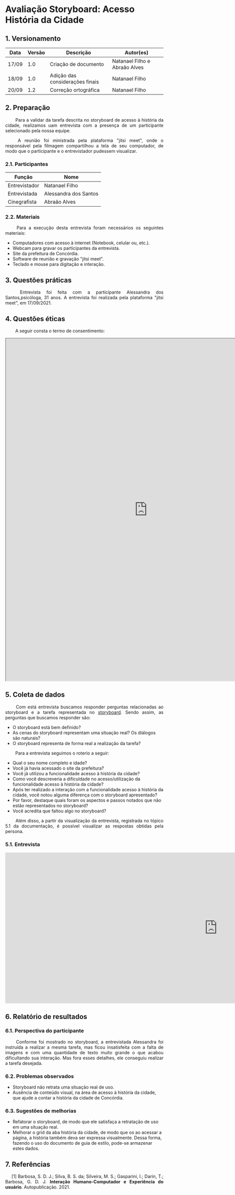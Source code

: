 # Avaliação Storyboard: Acesso História da Cidade


## 1. Versionamento
|Data|Versão|Descrição|Autor(es)
|--|--|--|--|
|17/09|1.0|Criação de documento|Natanael Filho e Abraão Alves| 
|18/09|1.0|Adição das considerações finais |Natanael Filho| 
|20/09|1.2|Correção ortográfica|Natanael Filho|



## 2. Preparação

<p align = "justify">  &emsp;&emsp; Para a validar da tarefa descrita no storyboard de acesso à história da cidade, realizamos uam entrevista com a presença de um participante selecionado pela nossa equipe.</p>

<p align = "justify">  &emsp;&emsp; A reunião foi ministrada pela plataforma "jitsi meet", onde o responsável pela filmagem compartilhou a tela de seu computador, de modo que o participante e o entrevistador pudessem visualizar.</p>


### 2.1. Participantes
|Função|Nome|
|--|--|
|Entrevistador|Natanael Filho|
|Entrevistada|Alessandra dos Santos|
|Cinegrafista|Abraão Alves|

### 2.2. Materiais

<p align = "justify">  &emsp;&emsp; Para a execução desta entrevista foram necessários os seguintes materiais:</p>

- Computadores com acesso à internet (Notebook, celular ou, etc.).
- Webcam para gravar os participantes da entrevista.
- Site da prefeitura de Concórdia.
- Software de reunião e gravação "jitsi meet".
- Teclado e mouse para digitação e interação.

## 3. Questões práticas
<p align = "justify">  &emsp;&emsp; Entrevista foi feita com a participante Alessandra dos Santos,psicóloga, 31 anos. A entrevista foi realizada pela plataforma "jitsi meet", em 17/09/2021.</p>

## 4. Questões éticas
<p align = "justify">  &emsp;&emsp; A seguir consta o termo de consentimento: </p>

<iframe width=900 height=1090 src="https://docs.google.com/document/d/e/2PACX-1vTSIZj8nqCPszx8uCQDf-lLUs-0N4OkujT2QMwv7w2bTF1BzAWnNl9BfyzXUMt2uCABUQIoXRh6pP4v/pub?embedded=true"></iframe>

## 5. Coleta de dados

<p align = "justify">  &emsp;&emsp; Com está entrevista buscamos responder perguntas relacionadas ao storyboard e a tarefa representada no <a href="../../storyboards">storyboard</a>. Sendo assim, as perguntas que buscamos responder são:</p>

- O storyboard está bem definido?
- As cenas do storyboard representam uma situação real? Os diálogos são naturais?
- O storyboard representa de forma real a realização da tarefa?

<p align = "justify">  &emsp;&emsp; Para a entrevista seguimos o roterio a seguir:</p>

- Qual o seu nome completo e idade?
- Você já havia acessado o site da prefeitura?
- Você já utilizou a funcionalidade acesso à história da cidade?
- Como você descreveria a dificuldade no acesso/utilização da funcionalidade acesso à história da cidade?
- Após ter realizado a interação com a funcionalidade acesso à história da cidade, você notou alguma diferença com o storyboard apresentado?
- Por favor, destaque quais foram os aspectos e passos notados que não estão representados no storyboard?
- Você acredita que faltou algo no storyboard?

<p align = "justify">  &emsp;&emsp; Além disso, a partir da visualização da entrevista, registrada no tópico 5.1 da documentação, é possível visualizar as respostas obtidas pela persona.</p>

### 5.1. Entrevista

<iframe width="1350" height="480" src="https://www.youtube.com/embed/MvFXtaI8MZ0" title="YouTube video player" frameborder="0" allow="accelerometer; autoplay; clipboard-write; encrypted-media; gyroscope; picture-in-picture" allowfullscreen></iframe>

## 6. Relatório de resultados

### 6.1. Perspectiva do participante

<p align = "justify">  &emsp;&emsp; Conforme foi mostrado no storyboard, a entrevistada Alessandra foi instruída a realizar a mesma tarefa, mas ficou insatisfeita com a falta de imagens e com uma quantidade de texto muito grande o que acabou dificultando sua interação. Mas fora esses detalhes, ele conseguiu realizar a tarefa desejada. </p>

### 6.2. Problemas observados

- Storyboard não retrata uma situação real de uso.
- Ausência de conteúdo visual, na área de acesso à história da cidade, que ajude a contar a história da cidade de Concórdia.

### 6.3. Sugestões de melhorias

- Refatorar o storyboard, de modo que ele satisfaça a retratação de uso em uma situação real.
- Melhorar o grid da aba história da cidade, de modo que os ao acessar a página, a história também deva ser expressa visualmente. Dessa forma, fazendo o uso do documento de guia de estilo, pode-se armazenar estes dados.

## 7. Referências

<p style="text-align: justify; text-indent: 20px">[1] Barbosa, S. D. J.; Silva, B. S. da; Silveira, M. S.; Gasparini, I.; Darin, T.; Barbosa, G. D. J. <b>Interação Humano-Computador e Experiência do usuário</b>. Autopublicação. 2021.</p>



